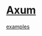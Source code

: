 <link rel="stylesheet" href="https://zhmhbest.gitee.io/hellomathematics/style/index.css">
<script src="https://zhmhbest.gitee.io/hellomathematics/style/index.js"></script>

# [Axum](../index.html)

[examples](https://github.com/tokio-rs/axum/tree/main/examples)
